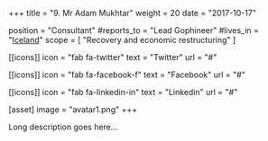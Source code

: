 +++
title = "9.	Mr Adam Mukhtar"
weight = 20
date = "2017-10-17"

position = "Consultant"
#reports_to = "Lead Gophineer"
#lives_in = "[Iceland](https://www.google.com/maps/place/Iceland/)"
scope = [
"Recovery and economic restructuring"
]

[[icons]]
  icon = "fab fa-twitter"
  text = "Twitter"
  url = "#"

[[icons]]
  icon = "fab fa-facebook-f"
  text = "Facebook"
  url = "#"

[[icons]]
  icon = "fab fa-linkedin-in"
  text = "Linkedin"
  url = "#"

[asset]
  image = "avatar1.png"
+++

Long description goes here...
